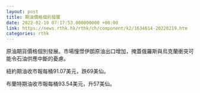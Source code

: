 ```yaml
---
layout: post
title: 期油價格個別發展
date: 2022-02-19 07:17:53.000000000 +08:00
link: https://news.rthk.hk/rthk/ch/component/k2/1634614-20220219.htm
categories: rthk
---
```


原油期貨價格個別發展。市場憧憬伊朗原油出口增加，掩蓋俄羅斯與烏克蘭衝突可能令石油供應中斷的憂慮。

紐約期油收市報每桶91.07美元，跌69美仙。

布蘭特期油收市報每桶93.54美元，升57美仙。
